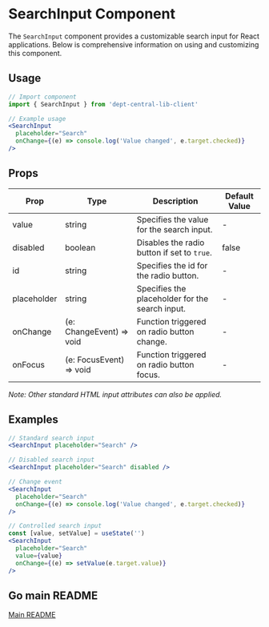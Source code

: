 # SearchInput Component

The `SearchInput` component provides a customizable search input for React applications. Below is comprehensive information on using and customizing this component.

## Usage

```jsx
// Import component
import { SearchInput } from 'dept-central-lib-client'
```

```jsx
// Example usage
<SearchInput
  placeholder="Search"
  onChange={(e) => console.log('Value changed', e.target.checked)}
/>
```

## Props

| Prop        | Type                                       | Description                                     | Default Value |
| ----------- | ------------------------------------------ | ----------------------------------------------- | ------------- |
| value       | string                                     | Specifies the value for the search input.       | -             |
| disabled    | boolean                                    | Disables the radio button if set to `true`.     | false         |
| id          | string                                     | Specifies the id for the radio button.          | -             |
| placeholder | string                                     | Specifies the placeholder for the search input. | -             |
| onChange    | (e: ChangeEvent<HTMLInputElement>) => void | Function triggered on radio button change.      | -             |
| onFocus     | (e: FocusEvent<HTMLInputElement>) => void  | Function triggered on radio button focus.       | -             |

_Note: Other standard HTML input attributes can also be applied._

## Examples

```jsx
// Standard search input
<SearchInput placeholder="Search" />

// Disabled search input
<SearchInput placeholder="Search" disabled />

// Change event
<SearchInput
  placeholder="Search"
  onChange={(e) => console.log('Value changed', e.target.checked)}
/>

// Controlled search input
const [value, setValue] = useState('')
<SearchInput
  placeholder="Search"
  value={value}
  onChange={(e) => setValue(e.target.value)}
/>
```

## Go main README

[Main README](../../../README.md#components)
